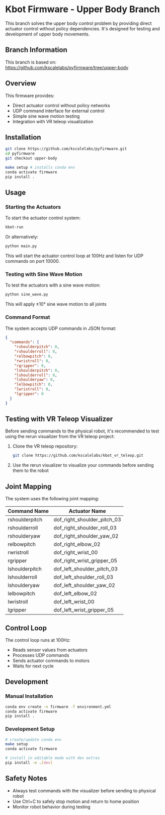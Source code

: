 # Kbot Firmware - Upper Body Branch

This branch solves the upper body control problem by providing direct actuator control without policy dependencies. It's designed for testing and development of upper body movements.

## Branch Information

This branch is based on: https://github.com/kscalelabs/pyfirmware/tree/upper-body

## Overview

This firmware provides:
- Direct actuator control without policy networks
- UDP command interface for external control
- Simple sine wave motion testing
- Integration with VR teleop visualization

## Installation

```bash
git clone https://github.com/kscalelabs/pyfirmware.git
cd pyfirmware
git checkout upper-body

make setup # installs conda env
conda activate firmware
pip install .
```

## Usage

### Starting the Actuators

To start the actuator control system:

```bash
kbot-run
```

Or alternatively:
```bash
python main.py
```

This will start the actuator control loop at 100Hz and listen for UDP commands on port 10000.

### Testing with Sine Wave Motion

To test the actuators with a sine wave motion:

```bash
python sine_wave.py
```

This will apply ±10° sine wave motion to all joints


### Command Format

The system accepts UDP commands in JSON format:

```json
{
  "commands": {
    "rshoulderpitch": 0,
    "rshoulderroll": 0,
    "relbowpitch": 0,
    "rwristroll": 0,
    "rgripper": 0,
    "lshoulderpitch": 0,
    "lshoulderroll": 0,
    "lshoulderyaw": 0,
    "lelbowpitch": 0,
    "lwristroll": 0,
    "lgripper": 0
  }
}
```

## Testing with VR Teleop Visualizer

Before sending commands to the physical robot, it's recommended to test using the rerun visualizer from the VR teleop project:

1. Clone the VR teleop repository:
   ```bash
   git clone https://github.com/kscalelabs/kbot_vr_teleop.git
   ```

2. Use the rerun visualizer to visualize your commands before sending them to the robot

## Joint Mapping

The system uses the following joint mapping:

| Command Name | Actuator Name |
|--------------|---------------|
| rshoulderpitch | dof_right_shoulder_pitch_03 |
| rshoulderroll | dof_right_shoulder_roll_03 |
| rshoulderyaw | dof_right_shoulder_yaw_02 |
| relbowpitch | dof_right_elbow_02 |
| rwristroll | dof_right_wrist_00 |
| rgripper | dof_right_wrist_gripper_05 |
| lshoulderpitch | dof_left_shoulder_pitch_03 |
| lshoulderroll | dof_left_shoulder_roll_03 |
| lshoulderyaw | dof_left_shoulder_yaw_02 |
| lelbowpitch | dof_left_elbow_02 |
| lwristroll | dof_left_wrist_00 |
| lgripper | dof_left_wrist_gripper_05 |

## Control Loop

The control loop runs at 100Hz:
- Reads sensor values from actuators
- Processes UDP commands
- Sends actuator commands to motors
- Waits for next cycle

## Development

### Manual Installation
```bash
conda env create -n firmware -f environment.yml
conda activate firmware
pip install .
```

### Development Setup
```bash
# create/update conda env
make setup
conda activate firmware

# install in editable mode with dev extras
pip install -e .[dev]
```

## Safety Notes

- Always test commands with the visualizer before sending to physical robot
- Use Ctrl+C to safely stop motion and return to home position
- Monitor robot behavior during testing